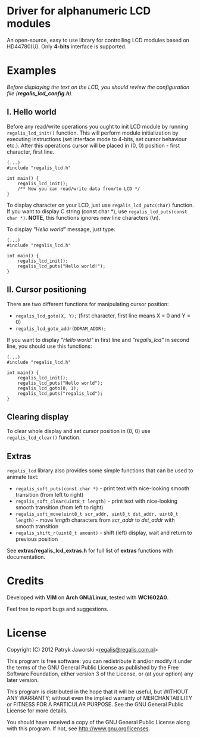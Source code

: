 # Driver for alphanumeric LCD modules

An open-source, easy to use library for controlling LCD modules
based on HD44780(U). Only **4-bits** interface is supported. 

# Examples

*Before displaying the text on the LCD, you should review the
configuration file (**regalis_lcd_config.h**).*

## I. Hello world

Before any read/write operations you ought to init LCD module
by running `regalis_lcd_init()` function. This will perform
module initialization by executing instructions (set interface
mode to 4-bits, set cursor behaviour etc.). After this operations
cursor will be placed in (0, 0) position - first character, first line.

	(...)
	#include "regalis_lcd.h"
	
	int main() {
		regalis_lcd_init();
		/** Now you can read/write data from/to LCD */
	}

To display character on your LCD, just use `regalis_lcd_putc(char)`
function. If you want to display C string (const char \*), use
`regalis_lcd_puts(const char *)`. **NOTE**, this functions ignores
new line characters (\n).

To display *"Hello world"* message, just type:

	(...)
	#include "regalis_lcd.h"

	int main() {
		regalis_lcd_init();
		regalis_lcd_puts("Hello world!");
	}

## II. Cursor positioning

There are two different functions for manipulating cursor position:

* `regalis_lcd_goto(X, Y);` (first character, first line means X = 0 and Y = 0)
* `regalis_lcd_goto_addr(DDRAM_ADDR);`

If you want to display *"Hello world"* in first line and *"regalis\_lcd"* in
second line, you should use this functions:

	(...)
	#include "regalis_lcd.h"

	int main() {
		regalis_lcd_init();
		regalis_lcd_puts("Hello world");
		regalis_lcd_goto(0, 1);
		regalis_lcd_puts("regalis_lcd");
	}

## Clearing display

To clear whole display and set cursor position in (0, 0) use `regalis_lcd_clear()` function.

## Extras

`regalis_lcd` library also provides some simple functions that can be used to animate text:

* `regalis_soft_puts(const char *)` - print text with nice-looking smooth transition (from left to right)
* `regalis_soft_clear(uint8_t length)` - print text with nice-looking smooth transition (from left to right)
* `regalis_soft_move(uint8_t scr_addr, uint8_t dst_addr, uint8_t length)` - move *length* characters from *scr_addr* to *dst_addr* with smooth transition
* `regalis_shift_r(uint8_t amount)` - shift (left) display, wait and return to previous position

See **extras/regalis_lcd_extras.h** for full list of **extras** functions with documentation.

# Credits

Developed with **VIM** on **Arch GNU/Linux**, tested with **WC1602A0**.

Feel free to report bugs and suggestions.

License
=======

Copyright (C) 2012 Patryk Jaworski \<regalis@regalis.com.pl\>

This program is free software: you can redistribute it and/or modify
it under the terms of the GNU General Public License as published by
the Free Software Foundation, either version 3 of the License, or
(at your option) any later version.

This program is distributed in the hope that it will be useful,
but WITHOUT ANY WARRANTY; without even the implied warranty of
MERCHANTABILITY or FITNESS FOR A PARTICULAR PURPOSE.  See the
GNU General Public License for more details.

You should have received a copy of the GNU General Public License
along with this program.  If not, see http://www.gnu.org/licenses.
